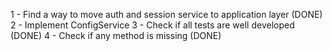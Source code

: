 1 - Find a way to move auth and session service to application layer (DONE)
2 - Implement ConfigService
3 - Check if all tests are well developed (DONE)
4 - Check if any method is missing (DONE)
